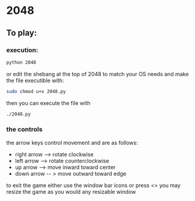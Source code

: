 2048
====

## To play:
### execution:
```sh
python 2048
```
or edit the shebang at the top of 2048 to match your OS needs and make the file executible with:
```sh
sudo chmod u+x 2048.py
```
then you can execute the file with
```sh
./2048.py
```
### the controls
the arrow keys control movement and are as follows:
 - right arrow --> rotate clockwise
 - left arrow --> rotate counterclockwise
 - up arrow --> move inward toward center
 - down arrow -- > move outward toward edge

to exit the game either use the window bar icons or press <<ESC>>
you may resize the game as you would any resizable window

